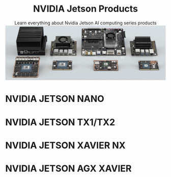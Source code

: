 <h1 align="center">NVIDIA Jetson Products</h1>
<p align="center">
    Learn everything about Nvidia Jetson AI computing series products
    <br>
    <img src="./nvidia_jetson_devices.png" />
</p>

# **NVIDIA JETSON NANO**

# **NVIDIA JETSON TX1/TX2**

# **NVIDIA JETSON XAVIER NX**

# **NVIDIA JETSON AGX XAVIER**